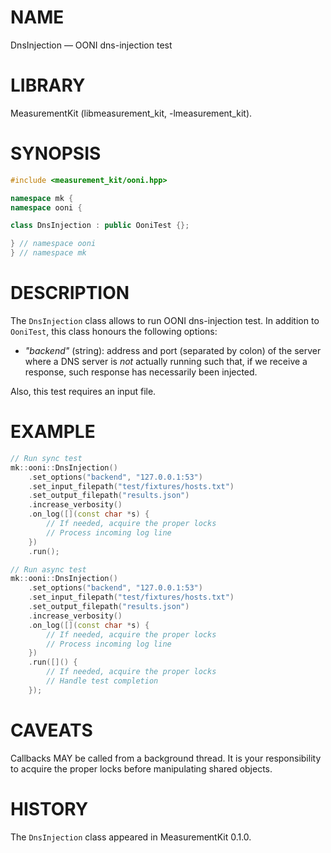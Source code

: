 # NAME
DnsInjection &mdash; OONI dns-injection test

# LIBRARY
MeasurementKit (libmeasurement_kit, -lmeasurement_kit).

# SYNOPSIS
```C++
#include <measurement_kit/ooni.hpp>

namespace mk {
namespace ooni {

class DnsInjection : public OoniTest {};

} // namespace ooni
} // namespace mk
```

# DESCRIPTION

The `DnsInjection` class allows to run OONI dns-injection test. In addition
to `OoniTest`, this class honours the following options:

- *"backend"* (string): address and port (separated by colon) of the server where
  a DNS server is *not* actually running such that, if we receive a response, such
  response has necessarily been injected.

Also, this test requires an input file.

# EXAMPLE

```C++
// Run sync test
mk::ooni::DnsInjection()
    .set_options("backend", "127.0.0.1:53")
    .set_input_filepath("test/fixtures/hosts.txt")
    .set_output_filepath("results.json")
    .increase_verbosity()
    .on_log([](const char *s) {
        // If needed, acquire the proper locks
        // Process incoming log line
    })
    .run();

// Run async test
mk::ooni::DnsInjection()
    .set_options("backend", "127.0.0.1:53")
    .set_input_filepath("test/fixtures/hosts.txt")
    .set_output_filepath("results.json")
    .increase_verbosity()
    .on_log([](const char *s) {
        // If needed, acquire the proper locks
        // Process incoming log line
    })
    .run([]() {
        // If needed, acquire the proper locks
        // Handle test completion
    });

```

# CAVEATS

Callbacks MAY be called from a background thread. It is your responsibility
to acquire the proper locks before manipulating shared objects.

# HISTORY

The `DnsInjection` class appeared in MeasurementKit 0.1.0.
